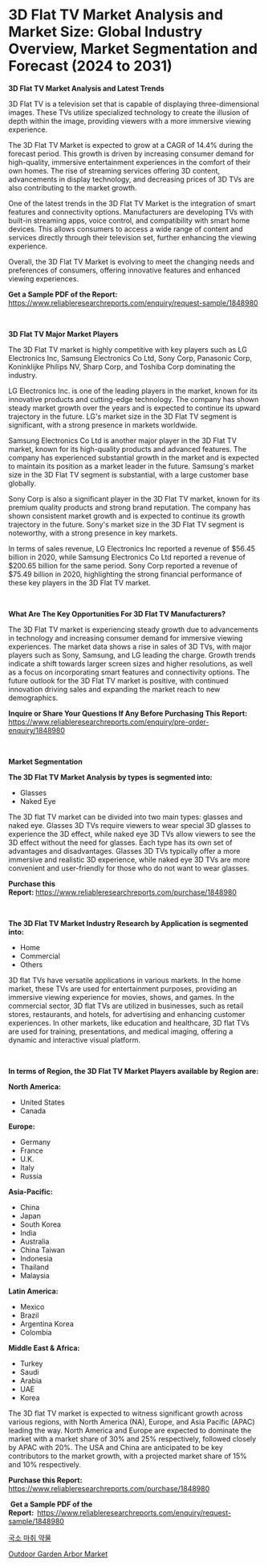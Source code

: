 <p><h1>3D Flat TV Market Analysis and Market Size: Global Industry Overview, Market Segmentation and Forecast (2024 to 2031)</h1></p><p><strong>3D Flat TV Market Analysis and Latest Trends</strong></p>
<p><p>3D Flat TV is a television set that is capable of displaying three-dimensional images. These TVs utilize specialized technology to create the illusion of depth within the image, providing viewers with a more immersive viewing experience.</p><p>The 3D Flat TV Market is expected to grow at a CAGR of 14.4% during the forecast period. This growth is driven by increasing consumer demand for high-quality, immersive entertainment experiences in the comfort of their own homes. The rise of streaming services offering 3D content, advancements in display technology, and decreasing prices of 3D TVs are also contributing to the market growth.</p><p>One of the latest trends in the 3D Flat TV Market is the integration of smart features and connectivity options. Manufacturers are developing TVs with built-in streaming apps, voice control, and compatibility with smart home devices. This allows consumers to access a wide range of content and services directly through their television set, further enhancing the viewing experience.</p><p>Overall, the 3D Flat TV Market is evolving to meet the changing needs and preferences of consumers, offering innovative features and enhanced viewing experiences.</p></p>
<p><strong>Get a Sample PDF of the Report:&nbsp;</strong> <a href="https://www.reliableresearchreports.com/enquiry/request-sample/1848980">https://www.reliableresearchreports.com/enquiry/request-sample/1848980</a></p>
<p>&nbsp;</p>
<p><strong>3D Flat TV Major Market Players</strong></p>
<p><p>The 3D Flat TV market is highly competitive with key players such as LG Electronics Inc, Samsung Electronics Co Ltd, Sony Corp, Panasonic Corp, Koninklijke Philips NV, Sharp Corp, and Toshiba Corp dominating the industry. </p><p>LG Electronics Inc. is one of the leading players in the market, known for its innovative products and cutting-edge technology. The company has shown steady market growth over the years and is expected to continue its upward trajectory in the future. LG's market size in the 3D Flat TV segment is significant, with a strong presence in markets worldwide.</p><p>Samsung Electronics Co Ltd is another major player in the 3D Flat TV market, known for its high-quality products and advanced features. The company has experienced substantial growth in the market and is expected to maintain its position as a market leader in the future. Samsung's market size in the 3D Flat TV segment is substantial, with a large customer base globally.</p><p>Sony Corp is also a significant player in the 3D Flat TV market, known for its premium quality products and strong brand reputation. The company has shown consistent market growth and is expected to continue its growth trajectory in the future. Sony's market size in the 3D Flat TV segment is noteworthy, with a strong presence in key markets.</p><p>In terms of sales revenue, LG Electronics Inc reported a revenue of $56.45 billion in 2020, while Samsung Electronics Co Ltd reported a revenue of $200.65 billion for the same period. Sony Corp reported a revenue of $75.49 billion in 2020, highlighting the strong financial performance of these key players in the 3D Flat TV market.</p></p>
<p>&nbsp;</p>
<p><strong>What Are The Key Opportunities For 3D Flat TV Manufacturers?</strong></p>
<p><p>The 3D Flat TV market is experiencing steady growth due to advancements in technology and increasing consumer demand for immersive viewing experiences. The market data shows a rise in sales of 3D TVs, with major players such as Sony, Samsung, and LG leading the charge. Growth trends indicate a shift towards larger screen sizes and higher resolutions, as well as a focus on incorporating smart features and connectivity options. The future outlook for the 3D Flat TV market is positive, with continued innovation driving sales and expanding the market reach to new demographics.</p></p>
<p><strong>Inquire or Share Your Questions If Any Before Purchasing This Report:</strong> <a href="https://www.reliableresearchreports.com/enquiry/pre-order-enquiry/1848980">https://www.reliableresearchreports.com/enquiry/pre-order-enquiry/1848980</a></p>
<p>&nbsp;</p>
<p><strong>Market Segmentation</strong></p>
<p><strong>The 3D Flat TV Market Analysis by types is segmented into:</strong></p>
<p><ul><li>Glasses</li><li>Naked Eye</li></ul></p>
<p><p>The 3D flat TV market can be divided into two main types: glasses and naked eye. Glasses 3D TVs require viewers to wear special 3D glasses to experience the 3D effect, while naked eye 3D TVs allow viewers to see the 3D effect without the need for glasses. Each type has its own set of advantages and disadvantages. Glasses 3D TVs typically offer a more immersive and realistic 3D experience, while naked eye 3D TVs are more convenient and user-friendly for those who do not want to wear glasses.</p></p>
<p><strong>Purchase this Report:&nbsp;</strong><a href="https://www.reliableresearchreports.com/purchase/1848980">https://www.reliableresearchreports.com/purchase/1848980</a></p>
<p>&nbsp;</p>
<p><strong>The 3D Flat TV Market Industry Research by Application is segmented into:</strong></p>
<p><ul><li>Home</li><li>Commercial</li><li>Others</li></ul></p>
<p><p>3D flat TVs have versatile applications in various markets. In the home market, these TVs are used for entertainment purposes, providing an immersive viewing experience for movies, shows, and games. In the commercial sector, 3D flat TVs are utilized in businesses, such as retail stores, restaurants, and hotels, for advertising and enhancing customer experiences. In other markets, like education and healthcare, 3D flat TVs are used for training, presentations, and medical imaging, offering a dynamic and interactive visual platform.</p></p>
<p>&nbsp;</p>
<p><strong>In terms of Region, the 3D Flat TV Market Players available by Region are:</strong></p>
<p>
    <p> <strong> North America: </strong>
        <ul>
            <li>United States</li>
            <li>Canada</li>
        </ul>
        </p> 
    <p> <strong> Europe: </strong>
        <ul>
            <li>Germany</li>
            <li>France</li>
            <li>U.K.</li>
            <li>Italy</li>
            <li>Russia</li>
        </ul>
        </p> 
    <p> <strong> Asia-Pacific: </strong>
        <ul>
            <li>China</li>
            <li>Japan</li>
            <li>South Korea</li>
            <li>India</li>
            <li>Australia</li>
            <li>China Taiwan</li>
            <li>Indonesia</li>
            <li>Thailand</li>
            <li>Malaysia</li>
        </ul>
        </p> 
    <p> <strong> Latin America: </strong>
        <ul>
            <li>Mexico</li>
            <li>Brazil</li>
            <li>Argentina Korea</li>
            <li>Colombia</li>
        </ul>
        </p> 
    <p> <strong> Middle East & Africa: </strong>
        <ul>
            <li>Turkey</li>
            <li>Saudi</li>
            <li>Arabia</li>
            <li>UAE</li>
            <li>Korea</li>
        </ul>
    </p>
    </p>
<p><p>The 3D flat TV market is expected to witness significant growth across various regions, with North America (NA), Europe, and Asia Pacific (APAC) leading the way. North America and Europe are expected to dominate the market with a market share of 30% and 25% respectively, followed closely by APAC with 20%. The USA and China are anticipated to be key contributors to the market growth, with a projected market share of 15% and 10% respectively.</p></p>
<p><strong>Purchase this Report: </strong><a href="https://www.reliableresearchreports.com/purchase/1848980">https://www.reliableresearchreports.com/purchase/1848980</a></p>
<p>&nbsp;<strong>Get a Sample PDF of the Report:&nbsp;&nbsp;</strong><a href="https://www.reliableresearchreports.com/enquiry/request-sample/1848980">https://www.reliableresearchreports.com/enquiry/request-sample/1848980</a></p>
<p><strong></strong></p>
<p><p><a href="https://github.com/lzuwsfreyoq70/Market-Research-Report-List-1/blob/main/39343555413.md">국소 마취 약물</a></p><p><a href="https://github.com/santosh758595/Market-Research-Report-List-3/blob/main/outdoor-garden-arbor-market.md">Outdoor Garden Arbor Market</a></p></p>